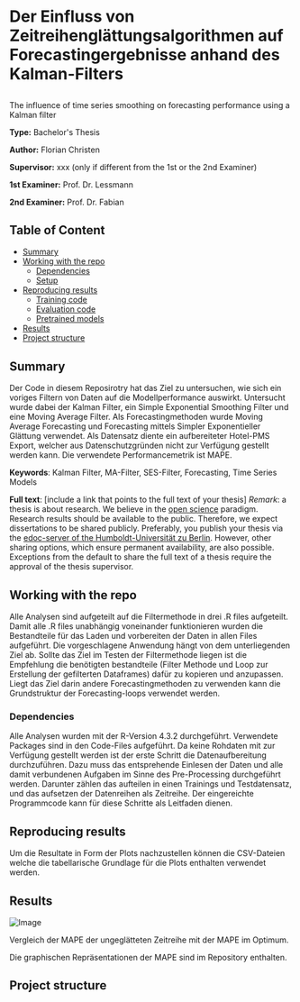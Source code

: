 # Der Einfluss von Zeitreihenglättungsalgorithmen auf Forecastingergebnisse anhand des Kalman-Filters
##
The influence of time series smoothing on forecasting performance using a Kalman filter



**Type:** Bachelor's Thesis

**Author:** Florian Christen

**Supervisor:** xxx (only if different from the 1st or the 2nd Examiner)

**1st Examiner:** Prof. Dr. Lessmann    

**2nd Examiner:** Prof. Dr. Fabian


## Table of Content

- [Summary](#summary)
- [Working with the repo](#Working-with-the-repo)
    - [Dependencies](#Dependencies)
    - [Setup](#Setup)
- [Reproducing results](#Reproducing-results)
    - [Training code](#Training-code)
    - [Evaluation code](#Evaluation-code)
    - [Pretrained models](#Pretrained-models)
- [Results](#Results)
- [Project structure](-Project-structure)

## Summary

Der Code in diesem Reposirotry hat das Ziel zu untersuchen, wie sich ein voriges Filtern von Daten auf die Modellperformance auswirkt. Untersucht wurde dabei der Kalman Filter, ein Simple Exponential Smoothing Filter und eine Moving Average Filter. Als Forecastingmethoden wurde Moving Average Forecasting und Forecasting mittels Simpler Exponentieller Glättung verwendet.
Als Datensatz diente ein aufbereiteter Hotel-PMS Export, welcher aus Datenschutzgründen nicht zur Verfügung gestellt werden kann. Die verwendete Performancemetrik ist MAPE.

**Keywords**: Kalman Filter, MA-Filter, SES-Filter, Forecasting, Time Series Models

**Full text**: [include a link that points to the full text of your thesis]
*Remark*: a thesis is about research. We believe in the [open science](https://en.wikipedia.org/wiki/Open_science) paradigm. Research results should be available to the public. Therefore, we expect dissertations to be shared publicly. Preferably, you publish your thesis via the [edoc-server of the Humboldt-Universität zu Berlin](https://edoc-info.hu-berlin.de/de/publizieren/andere). However, other sharing options, which ensure permanent availability, are also possible. <br> Exceptions from the default to share the full text of a thesis require the approval of the thesis supervisor.  

## Working with the repo

Alle Analysen sind aufgeteilt auf die Filtermethode in drei .R files aufgeteilt. Damit alle .R files unabhängig voneinander funktionieren wurden die Bestandteile für das Laden und vorbereiten der Daten in allen Files aufgeführt.
Die vorgeschlagene Anwendung hängt von dem unterliegenden Ziel ab. Sollte das Ziel im Testen der Filtermethode liegen ist die Empfehlung die benötigten bestandteile (Filter Methode und Loop zur Erstellung der gefilterten Dataframes) dafür zu kopieren und anzupassen.
Liegt das Ziel darin andere Forecastingmethoden zu verwenden kann die Grundstruktur der Forecasting-loops verwendet werden.

### Dependencies

Alle Analysen wurden mit der R-Version 4.3.2 durchgeführt. Verwendete Packages sind in den Code-Files aufgeführt.
Da keine Rohdaten mit zur Verfügung gestellt werden ist der erste Schritt die Datenaufbereitung durchzuführen. Dazu muss das entsprehende Einlesen der Daten und alle damit verbundenen Aufgaben im Sinne des Pre-Processing durchgeführt werden. Darunter zählen das aufteilen in einen Trainings und Testdatensatz, und das aufsetzen der Datenreihen als Zeitreihe. Der eingereichte Programmcode kann für diese Schritte als Leitfaden dienen.

## Reproducing results

Um die Resultate in Form der Plots nachzustellen können die CSV-Dateien welche die tabellarische Grundlage für die Plots enthalten verwendet werden.

## Results
![Image](images/MAFilterESFC.png)

Vergleich der MAPE der ungeglätteten Zeitreihe mit der MAPE im Optimum.

	                           

Die graphischen Repräsentationen der MAPE sind im Repository enthalten.

## Project structure
